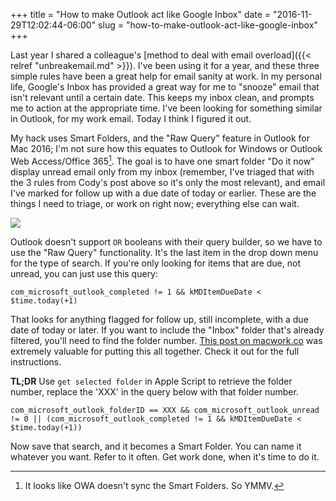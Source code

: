 +++
title = "How to make Outlook act like Google Inbox"
date = "2016-11-29T12:02:44-06:00"
slug = "how-to-make-outlook-act-like-google-inbox"
+++

Last year I shared a colleague's [method to deal with email overload]({{< relref "unbreakemail.md" >}}). I've been using it for a year, and these three simple rules have been a great help for email sanity at work. In my personal life, Google's Inbox has provided a great way for me to "snooze" email that isn't relevant until a certain date. This keeps my inbox clean, and prompts me to action at the appropriate time. I've been looking for something similar in Outlook, for my work email. Today I think I figured it out. 

My hack uses Smart Folders, and the "Raw Query" feature in Outlook for Mac 2016; I'm not sure how this equates to Outlook for Windows or Outlook Web Access/Office 365[^1]. The goal is to have one smart folder "Do it now" display unread email only from my inbox (remember, I've triaged that with the 3 rules from Cody's post above so it's only the most relevant), and email I've marked for follow up with a due date of today or earlier. These are the things I need to triage, or work on right now; everything else can wait.

![](http://drops.albush.com/outlook-rawquery.png)

Outlook doesn't support `OR` booleans with their query builder, so we have to use the "Raw Query" functionality. It's the last item in the drop down menu for the type of search. If you're only looking for items that are due, not unread, you can just use this query:

```
com_microsoft_outlook_completed != 1 && kMDItemDueDate < $time.today(+1)
```

That looks for anything flagged for follow up, still incomplete, with a due date of today or later. If you want to include the "Inbox" folder that's already filtered, you'll need to find the folder number. [This post on macwork.co](http://www.macwork.co/home/2016/3/16/action-outlook) was extremely valuable for putting this all together. Check it out for the full instructions.

**TL;DR** Use `get selected folder` in Apple Script to retrieve the folder number, replace the 'XXX' in the query below with that folder number.

```
com_microsoft_outlook_folderID == XXX && com_microsoft_outlook_unread != 0 || (com_microsoft_outlook_completed != 1 && kMDItemDueDate < $time.today(+1))
```

Now save that search, and it becomes a Smart Folder. You can name it whatever  you want. Refer to it often. Get work done, when it's time to do it.

[^1]: It looks like OWA doesn't sync the Smart Folders. So YMMV.
